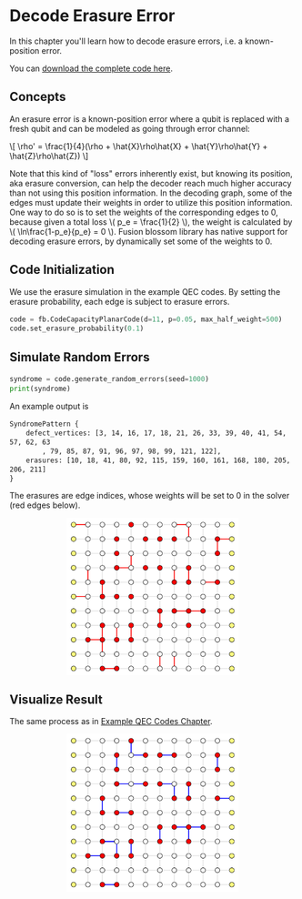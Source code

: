 # Decode Erasure Error

In this chapter you'll learn how to decode erasure errors, i.e. a known-position error.

You can [download the complete code here](./decode-erasure-error.py).

## Concepts

An erasure error is a known-position error where a qubit is replaced with a fresh qubit and can be modeled as going through error channel:

\\[ \rho' = \frac{1}{4}(\rho + \hat{X}\rho\hat{X} + \hat{Y}\rho\hat{Y} + \hat{Z}\rho\hat{Z}) \\]

Note that this kind of "loss" errors inherently exist, but knowing its position, aka erasure conversion, can help the decoder reach much higher accuracy than not using this position information.
In the decoding graph, some of the edges must update their weights in order to utilize this position information.
One way to do so is to set the weights of the corresponding edges to 0, because given a total loss \\( p_e = \frac{1}{2} \\), the weight is calculated by \\( \ln\frac{1-p_e}{p_e} = 0 \\).
Fusion blossom library has native support for decoding erasure errors, by dynamically set some of the weights to 0.

## Code Initialization

We use the erasure simulation in the example QEC codes.
By setting the erasure probability, each edge is subject to erasure errors.

```python
code = fb.CodeCapacityPlanarCode(d=11, p=0.05, max_half_weight=500)
code.set_erasure_probability(0.1)
```

## Simulate Random Errors

```python
syndrome = code.generate_random_errors(seed=1000)
print(syndrome)
```

An example output is

```
SyndromePattern {
    defect_vertices: [3, 14, 16, 17, 18, 21, 26, 33, 39, 40, 41, 54, 57, 62, 63
        , 79, 85, 87, 91, 96, 97, 98, 99, 121, 122],
    erasures: [10, 18, 41, 80, 92, 115, 159, 160, 161, 168, 180, 205, 206, 211]
}
```

The erasures are edge indices, whose weights will be set to 0 in the solver (red edges below).

<div style="display: flex; justify-content: center;">
    <img src="../img/decode-erasure-error-syndrome.png" style="width: 60%;"/>
</div>


## Visualize Result

The same process as in [Example QEC Codes Chapter](./example-qec-codes.md).

<div style="display: flex; justify-content: center;">
    <img src="../img/decode-erasure-error.png" style="width: 60%;"/>
</div>
